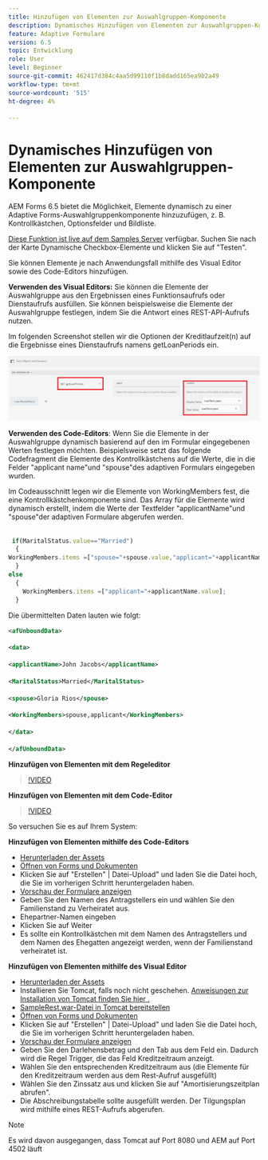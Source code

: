 ```yaml
---
title: Hinzufügen von Elementen zur Auswahlgruppen-Komponente
description: Dynamisches Hinzufügen von Elementen zur Auswahlgruppen-Komponente
feature: Adaptive Formulare
version: 6.5
topic: Entwicklung
role: User
level: Beginner
source-git-commit: 462417d384c4aa5d99110f1b8dadd165ea9b2a49
workflow-type: tm+mt
source-wordcount: '515'
ht-degree: 4%

---
```




# Dynamisches Hinzufügen von Elementen zur Auswahlgruppen-Komponente

AEM Forms 6.5 bietet die Möglichkeit, Elemente dynamisch zu einer Adaptive Forms-Auswahlgruppenkomponente hinzuzufügen, z. B. Kontrollkästchen, Optionsfelder und Bildliste.

[Diese Funktion ist live auf dem Samples Server](https://forms.enablementadobe.com/content/samples/samples.html?query=0) verfügbar. Suchen Sie nach der Karte Dynamische Checkbox-Elemente und klicken Sie auf &quot;Testen&quot;.


Sie können Elemente je nach Anwendungsfall mithilfe des Visual Editor sowie des Code-Editors hinzufügen.

**Verwenden des Visual Editors:** Sie können die Elemente der Auswahlgruppe aus den Ergebnissen eines Funktionsaufrufs oder Dienstaufrufs ausfüllen. Sie können beispielsweise die Elemente der Auswahlgruppe festlegen, indem Sie die Antwort eines REST-API-Aufrufs nutzen.

Im folgenden Screenshot stellen wir die Optionen der Kreditlaufzeit(n) auf die Ergebnisse eines Dienstaufrufs namens getLoanPeriods ein.

![Regeleditor](assets/ruleeditor.png)

**Verwenden des Code-Editors**: Wenn Sie die Elemente in der Auswahlgruppe dynamisch basierend auf den im Formular eingegebenen Werten festlegen möchten. Beispielsweise setzt das folgende Codefragment die Elemente des Kontrollkästchens auf die Werte, die in die Felder &quot;applicant name&quot;und &quot;spouse&quot;des adaptiven Formulars eingegeben wurden.

Im Codeausschnitt legen wir die Elemente von WorkingMembers fest, die eine Kontrollkästchenkomponente sind. Das Array für die Elemente wird dynamisch erstellt, indem die Werte der Textfelder &quot;applicantName&quot;und &quot;spouse&quot;der adaptiven Formulare abgerufen werden.

```javascript
 
 if(MaritalStatus.value=="Married")
  {
WorkingMembers.items =["spouse="+spouse.value,"applicant="+applicantName.value];
  }
else
  {
    WorkingMembers.items =["applicant="+applicantName.value];
  }
```

Die übermittelten Daten lauten wie folgt:

```xml
<afUnboundData>

<data>

<applicantName>John Jacobs</applicantName>

<MaritalStatus>Married</MaritalStatus>

<spouse>Gloria Rios</spouse>

<WorkingMembers>spouse,applicant</WorkingMembers>

</data>

</afUnboundData>
```

**Hinzufügen von Elementen mit dem Regeleditor**

>[!VIDEO](https://video.tv.adobe.com/v/26847?quality=12&learn=on)

**Hinzufügen von Elementen mit dem Code-Editor**

>[!VIDEO](https://video.tv.adobe.com/v/26848?quality=12&learn=on)

So versuchen Sie es auf Ihrem System:

**Hinzufügen von Elementen mithilfe des Code-Editors**

* [Herunterladen der Assets](assets/usingthecodeeditor.zip)
* [Öffnen von Forms und Dokumenten](http://localhost:4502/aem/forms.html/content/dam/formsanddocuments)
* Klicken Sie auf &quot;Erstellen&quot; | Datei-Upload&quot; und laden Sie die Datei hoch, die Sie im vorherigen Schritt heruntergeladen haben.
* [Vorschau der Formulare anzeigen](http://localhost:4502/content/dam/formsanddocuments/simpleform/jcr:content?wcmmode=disabled)
* Geben Sie den Namen des Antragstellers ein und wählen Sie den Familienstand zu Verheiratet aus.
* Ehepartner-Namen eingeben
* Klicken Sie auf Weiter
* Es sollte ein Kontrollkästchen mit dem Namen des Antragstellers und dem Namen des Ehegatten angezeigt werden, wenn der Familienstand verheiratet ist.

**Hinzufügen von Elementen mithilfe des Visual Editor**

* [Herunterladen der Assets](assets/usingthevisualeditor.zip)
* Installieren Sie Tomcat, falls noch nicht geschehen. [Anweisungen zur Installation von Tomcat finden Sie hier .](https://experienceleague.adobe.com/docs/experience-manager-learn/forms/ic-print-channel-tutorial/introduction.html)
* [SampleRest.war-Datei in Tomcat bereitstellen](https://forms.enablementadobe.com/content/DemoServerBundles/SampleRest.war)
* [Öffnen von Forms und Dokumenten](http://localhost:4502/aem/forms.html/content/dam/formsanddocuments)
* Klicken Sie auf &quot;Erstellen&quot; | Datei-Upload&quot; und laden Sie die Datei hoch, die Sie im vorherigen Schritt heruntergeladen haben.
* [Vorschau der Formulare anzeigen](http://localhost:4502/content/dam/formsanddocuments/amortizationschedule/jcr:content?wcmmode=disabled)
* Geben Sie den Darlehensbetrag und den Tab aus dem Feld ein. Dadurch wird die Regel Trigger, die das Feld Kreditzeitraum anzeigt.
* Wählen Sie den entsprechenden Kreditzeitraum aus (die Elemente für den Kreditzeitraum werden aus dem Rest-Aufruf ausgefüllt)
* Wählen Sie den Zinssatz aus und klicken Sie auf &quot;Amortisierungszeitplan abrufen&quot;.
* Die Abschreibungstabelle sollte ausgefüllt werden. Der Tilgungsplan wird mithilfe eines REST-Aufrufs abgerufen.

>[!NOTE]
> Es wird davon ausgegangen, dass Tomcat auf Port 8080 und AEM auf Port 4502 läuft
